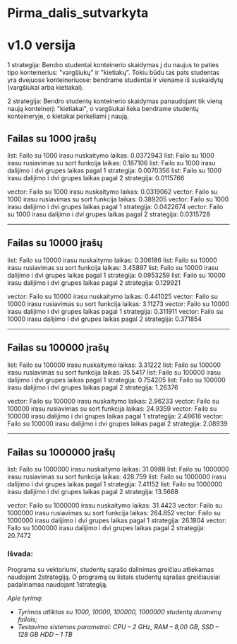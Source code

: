 # Pirma_dalis_sutvarkyta

# v1.0 versija

1 strategija: Bendro studentai konteinerio skaidymas į du naujus to paties tipo konteinerius: "vargšiukų" ir "kietiakų". Tokiu būdu tas pats studentas yra dvejuose konteineriuose: bendrame studentai ir viename iš suskaidytų (vargšiukai arba kietiakai).

2 strategija: Bendro studentų konteinerio skaidymas panaudojant tik vieną naują konteinerį: "kietiakai", o vargšiukai lieka bendrame studentų konteineryje, o kietakai perkeliami į naują.


## Failas su 1000 įrašų
list: Failo su 1000 irasu nuskaitymo laikas: 0.0372943
list: Failo su 1000 irasu rusiavimas su sort funkcija laikas: 0.187106
list: Failo su 1000 irasu dalijimo i dvi grupes laikas pagal 1 strategija: 0.0070356
list: Failo su 1000 irasu dalijimo i dvi grupes laikas pagal 2 strategija: 0.0115766


vector: Failo su 1000 irasu nuskaitymo laikas: 0.0319062
vector: Failo su 1000 irasu rusiavimas su sort funkcija laikas: 0.389205
vector: Failo su 1000 irasu dalijimo i dvi grupes laikas pagal 1 strategija: 0.0422674
vector: Failo su 1000 irasu dalijimo i dvi grupes laikas pagal 2 strategija: 0.0315728

----------------------

## Failas su 10000 įrašų
list: Failo su 10000 irasu nuskaitymo laikas: 0.306186
list: Failo su 10000 irasu rusiavimas su sort funkcija laikas: 3.45897
list: Failo su 10000 irasu dalijimo i dvi grupes laikas pagal 1 strategija: 0.0953259
list: Failo su 10000 irasu dalijimo i dvi grupes laikas pagal 2 strategija: 0.129921


vector: Failo su 10000 irasu nuskaitymo laikas: 0.441025
vector: Failo su 10000 irasu rusiavimas su sort funkcija laikas: 3.11273
vector: Failo su 10000 irasu dalijimo i dvi grupes laikas pagal 1 strategija: 0.311911
vector: Failo su 10000 irasu dalijimo i dvi grupes laikas pagal 2 strategija: 0.371854

----------------------

## Failas su 100000 įrašų
list: Failo su 100000 irasu nuskaitymo laikas: 3.31222
list: Failo su 100000 irasu rusiavimas su sort funkcija laikas: 35.5417
list: Failo su 100000 irasu dalijimo i dvi grupes laikas pagal 1 strategija: 0.754205
list: Failo su 100000 irasu dalijimo i dvi grupes laikas pagal 2 strategija: 1.26376


vector: Failo su 100000 irasu nuskaitymo laikas: 2.96233
vector: Failo su 100000 irasu rusiavimas su sort funkcija laikas: 24.9359
vector: Failo su 100000 irasu dalijimo i dvi grupes laikas pagal 1 strategija: 2.48616
vector: Failo su 100000 irasu dalijimo i dvi grupes laikas pagal 2 strategija: 2.08939

----------------------

## Failas su 1000000 įrašų
list: Failo su 1000000 irasu nuskaitymo laikas: 31.0988
list: Failo su 1000000 irasu rusiavimas su sort funkcija laikas: 428.759
list: Failo su 1000000 irasu dalijimo i dvi grupes laikas pagal 1 strategija: 7.41152
list: Failo su 1000000 irasu dalijimo i dvi grupes laikas pagal 2 strategija: 13.5668


vector: Failo su 1000000 irasu nuskaitymo laikas: 31.4423
vector: Failo su 1000000 irasu rusiavimas su sort funkcija laikas: 264.852
vector: Failo su 1000000 irasu dalijimo i dvi grupes laikas pagal 1 strategija: 26.1804
vector: Failo su 1000000 irasu dalijimo i dvi grupes laikas pagal 2 strategija: 20.7472

### Išvada: ###
Programa su vektoriumi, studentų sąrašo dalinimas greičiau atliekamas naudojant 2strategiją. O programą su listais
studentų sąrašas greičiausiai padalinamas naudojant 1strategiją.  

*Apie tyrimą:*
*  *Tyrimas atliktas su 1000, 10000, 100000, 1000000 studentų duomenų failais;*
*  *Testavimo sistemos parametrai: CPU – 2 GHz, RAM – 8,00 GB, SSD – 128 GB HDD – 1 TB*
